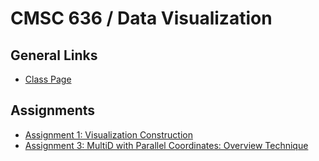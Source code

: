 # CMSC 636 / Data Visualization

## General Links

  - [Class Page](https://sites.google.com/a/umbc.edu/datavisualization/)

## Assignments

  - [Assignment 1: Visualization Construction](https://github.com/esturcke/cmsc-636-data-vis/tree/master/assignment-1)
  - [Assignment 3: MultiD with Parallel Coordinates: Overview Technique](https://github.com/esturcke/cmsc-636-data-vis/tree/master/assignment-3)
